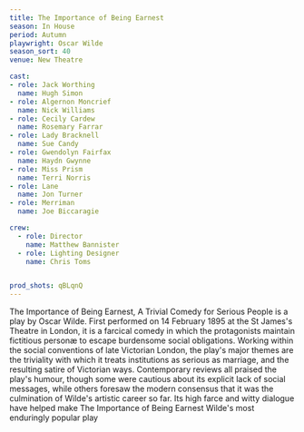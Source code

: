 ```yaml
---
title: The Importance of Being Earnest
season: In House
period: Autumn
playwright: Oscar Wilde
season_sort: 40
venue: New Theatre

cast:
- role: Jack Worthing
  name: Hugh Simon
- role: Algernon Moncrief
  name: Nick Williams
- role: Cecily Cardew
  name: Rosemary Farrar
- role: Lady Bracknell
  name: Sue Candy
- role: Gwendolyn Fairfax
  name: Haydn Gwynne
- role: Miss Prism
  name: Terri Norris
- role: Lane
  name: Jon Turner
- role: Merriman
  name: Joe Biccaragie

crew:
  - role: Director
    name: Matthew Bannister
  - role: Lighting Designer
    name: Chris Toms


prod_shots: qBLqnQ
---
```


The Importance of Being Earnest, A Trivial Comedy for Serious People is a play by Oscar Wilde. First performed on 14 February 1895 at the St James's Theatre in London, it is a farcical comedy in which the protagonists maintain fictitious personæ to escape burdensome social obligations. Working within the social conventions of late Victorian London, the play's major themes are the triviality with which it treats institutions as serious as marriage, and the resulting satire of Victorian ways. Contemporary reviews all praised the play's humour, though some were cautious about its explicit lack of social messages, while others foresaw the modern consensus that it was the culmination of Wilde's artistic career so far. Its high farce and witty dialogue have helped make The Importance of Being Earnest Wilde's most enduringly popular play
